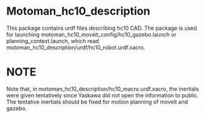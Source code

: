 # Motoman_hc10_description
This package contains urdf files describing hc10 CAD.
The package is used for launching motoman_hc10_moveit_config/hc10_gazebo.launch or planning_context.launch, which read motoman_hc10_description/urdf/hc10_robot.urdf.xacro.

# NOTE
Note that, in motoman_hc10_description/hc10_macro.urdf.xacro, the inertials were given tentatively since Yaskawa did not open the information to public. The tentative inertials should be fixed for motion planning of moveit and gazebo.
